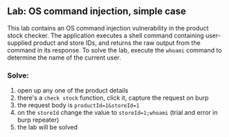 ## Lab: OS command injection, simple case
This lab contains an OS command injection vulnerability in the product stock checker. The application executes a shell command containing user-supplied product and store IDs, and returns the raw output from the command in its response. To solve the lab, execute the `whoami` command to determine the name of the current user.

### Solve:
1. open up any one of the product details
2. there's a `check stock` function, click it, capture the request on burp
3. the request body is `productId=1&storeId=1`
4. on the `storeId` change the value to `storeId=1;whoami` (trial and error in burp repeater)
5. the lab will be solved